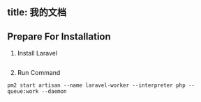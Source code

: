 title: 我的文档
---

## Prepare For Installation

1. Install Laravel
```

```

2. Run Command
```
pm2 start artisan --name laravel-worker --interpreter php -- queue:work --daemon
```